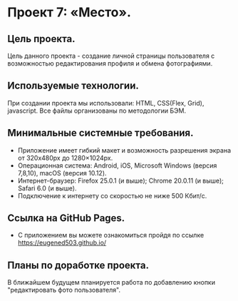# Проект 7: «Место».
## Цель проекта.
Цель данного проекта - создание личной страницы пользователя с возможностью редактирования профиля и обмена фотографиями. 

## Используемые технологии.
При создании проекта мы использовали: HTML, СSS(Flex, Grid), javascript. Все файлы организованы по методологии БЭМ.

## Минимальные системные требования.
* Приложение имеет гибкий макет и возможность разрешения экрана от 320x480px до 1280×1024px.
* Операционная система: Android, iOS, Microsoft Windows (версия 7,8,10), macOS (версия 10.12).
* Интернет-браузер: Firefox 25.0.1 (и выше); Chrome 20.0.11 (и выше); Safari 6.0 (и выше).
* Подключение к интернету со скоростью не ниже 500 Кбит/с.

## Ссылка на GitHub Pages.
* С приложением вы можете ознакомиться пройдя по ссылке https://eugened503.github.io/

## Планы по доработке проекта.
В ближайшем будущем планируется работа по добавлению кнопки "редактировать фото пользователя". 

 

